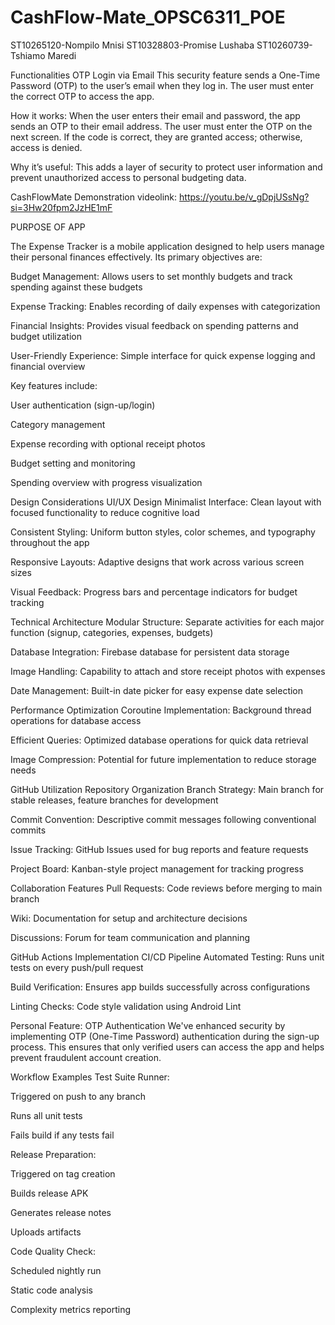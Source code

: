 # CashFlow-Mate_OPSC6311_POE

ST10265120-Nompilo Mnisi
ST10328803-Promise Lushaba
ST10260739-Tshiamo Maredi


Functionalities
OTP Login via Email
This security feature sends a One-Time Password (OTP) to the user’s email when they log in. The user must enter the correct OTP to access the app.

How it works:
When the user enters their email and password, the app sends an OTP to their email address. The user must enter the OTP on the next screen. If the code is correct, they are granted access; otherwise, access is denied.

 Why it’s useful:
This adds a layer of security to protect user information and prevent unauthorized access to personal budgeting data.

CashFlowMate Demonstration videolink:
https://youtu.be/v_gDpjUSsNg?si=3Hw20fpm2JzHE1mF

PURPOSE OF APP 


The Expense Tracker is a mobile application designed to help users manage their personal finances effectively. Its primary objectives are:

Budget Management: Allows users to set monthly budgets and track spending against these budgets

Expense Tracking: Enables recording of daily expenses with categorization

Financial Insights: Provides visual feedback on spending patterns and budget utilization

User-Friendly Experience: Simple interface for quick expense logging and financial overview

Key features include:

User authentication (sign-up/login)

Category management

Expense recording with optional receipt photos

Budget setting and monitoring

Spending overview with progress visualization

Design Considerations
UI/UX Design
Minimalist Interface: Clean layout with focused functionality to reduce cognitive load

Consistent Styling: Uniform button styles, color schemes, and typography throughout the app

Responsive Layouts: Adaptive designs that work across various screen sizes

Visual Feedback: Progress bars and percentage indicators for budget tracking

Technical Architecture
Modular Structure: Separate activities for each major function (signup, categories, expenses, budgets)

Database Integration: Firebase database for persistent data storage

Image Handling: Capability to attach and store receipt photos with expenses

Date Management: Built-in date picker for easy expense date selection

Performance Optimization
Coroutine Implementation: Background thread operations for database access

Efficient Queries: Optimized database operations for quick data retrieval

Image Compression: Potential for future implementation to reduce storage needs

GitHub Utilization
Repository Organization
Branch Strategy: Main branch for stable releases, feature branches for development

Commit Convention: Descriptive commit messages following conventional commits

Issue Tracking: GitHub Issues used for bug reports and feature requests

Project Board: Kanban-style project management for tracking progress

Collaboration Features
Pull Requests: Code reviews before merging to main branch

Wiki: Documentation for setup and architecture decisions

Discussions: Forum for team communication and planning

GitHub Actions Implementation
CI/CD Pipeline
Automated Testing: Runs unit tests on every push/pull request

Build Verification: Ensures app builds successfully across configurations

Linting Checks: Code style validation using Android Lint

Personal Feature: OTP Authentication
We've enhanced security by implementing OTP (One-Time Password) authentication during the sign-up process. This ensures that only verified users can access the app and helps prevent fraudulent account creation.


Workflow Examples
Test Suite Runner:

Triggered on push to any branch

Runs all unit tests

Fails build if any tests fail

Release Preparation:

Triggered on tag creation

Builds release APK

Generates release notes

Uploads artifacts

Code Quality Check:

Scheduled nightly run

Static code analysis

Complexity metrics reporting
